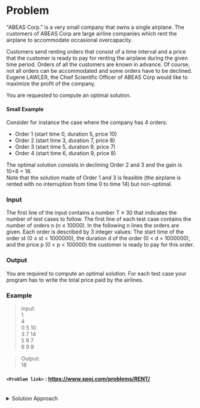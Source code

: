 # Problem
"ABEAS Corp." is a very small company that owns a single airplane. The customers of ABEAS Corp are large airline companies which rent the airplane to accommodate occasional overcapacity.

Customers send renting orders that consist of a time interval and a price that the customer is ready to pay for renting the airplane during the given time period. Orders of all the customers are known in advance. Of course, not all orders can be accommodated and some orders have to be declined. Eugene LAWLER, the Chief Scientific Officer of ABEAS Corp would like to maximize the profit of the company.

You are requested to compute an optimal solution.

#### Small Example

Consider for instance the case where the company has 4 orders:

*   Order 1 (start time 0, duration 5, price 10)
*   Order 2 (start time 3, duration 7, price 8)
*   Order 3 (start time 5, duration 9, price 7)
*   Order 4 (start time 6, duration 9, price 8)

The optimal solution consists in declining Order 2 and 3 and the gain is 10+8 = 18.  
Note that the solution made of Order 1 and 3 is feasible (the airplane is rented with no interruption from time 0 to time 14) but non-optimal.

### Input
The first line of the input contains a number T ≤ 30 that indicates the number of test cases to follow. The first line of each test case contains the number of orders n (n ≤ 10000). In the following n lines the orders are given. Each order is described by 3 integer values: The start time of the order st (0 ≤ st < 1000000), the duration d of the order (0 < d < 1000000), and the price p (0 < p < 100000) the customer is ready to pay for this order.

### Output
You are required to compute an optimal solution. For each test case your program has to write the total price paid by the airlines.

### Example
>Input:<br/>
1<br/>
4<br/>
0 5 10<br/>
3 7 14<br/>
5 9 7<br/>
6 9 8<br/>

>Output:<br/>
18<br/>

#### `<Problem link>` : <https://www.spoj.com/problems/RENT/>
<br/>
<details>
  <summary>Solution Approach</summary>
  
  ######
  
   
  
  ### References
  
  ><br/>
  
</details>
